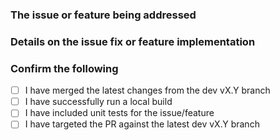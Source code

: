 <!-- Thank you for contributing to Polly!  Open source is only as strong as its contributors.  All non-trivial contributions get a public credit in the readme! -->

### The issue or feature being addressed

<!-- Please include the existing github issue number where relevant -->

### Details on the issue fix or feature implementation

### Confirm the following

- [ ]  I have merged the latest changes from the dev vX.Y branch
- [ ]  I have successfully run a local build
- [ ]  I have included unit tests for the issue/feature
- [ ]  I have targeted the PR against the latest dev vX.Y branch
